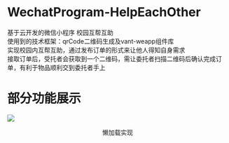 # WechatProgram-HelpEachOther
基于云开发的微信小程序 校园互帮互助  
使用到的技术框架：qrCode二维码生成及vant-weapp组件库  
实现校园内互帮互助，通过发布订单的形式来让他人得知自身需求  
接取订单后，受托者会获取到一个二维码，需让委托者扫描二维码后确认完成订单，有利于物品顺利交到委托者手上  
# 部分功能展示  
![](https://cdn.jsdelivr.net/gh/linhgf/PicGo/img/WeChatProgram-HelpEachOtherShow/20210331165912.gif)
<center>  懒加载实现</center>

